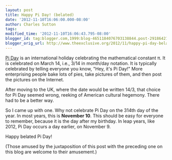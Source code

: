 ```yaml
---
layout: post
title: Happy Pi Day! (belated)
date: '2012-11-10T16:06:00.000-08:00'
author: Charles Sutton
tags: 
modified_time: '2012-11-10T16:06:43.795-08:00'
blogger_id: tag:blogger.com,1999:blog-4651184076703138844.post-291864211440351721
blogger_orig_url: http://www.theexclusive.org/2012/11/happy-pi-day-belated.html
---
```

[Pi Day](http://en.wikipedia.org/wiki/Pi_Day) is an international holiday celebrating the mathematical constant π. It is celebrated on March 14, i.e., 3/14 in month/day notation. It is typically celebrated by telling everyone you know, "Hey, it's Pi Day!" More enterprising people bake lots of pies, take pictures of them, and then post the pictures on the Internet.

After moving to the UK, where the date would be written 14/3, that choice for Pi Day seemed wrong, reeking of American cultural hegemony. There had to be a better way.

So I came up with one. Why not celebrate Pi Day on the 314th day of the year. In most years, this is **November 10**. This should be easy for everyone to remember, because it is the day after my birthday. In leap years, like 2012, Pi Day occurs a day earlier, on November 9.

Happy belated Pi Day!

(Those amused by the juxtaposition of this post with the preceding one on this blog are welcome to their amusement.)
